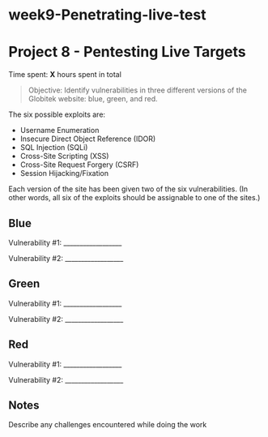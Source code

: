 # week9-Penetrating-live-test
# Project 8 - Pentesting Live Targets

Time spent: **X** hours spent in total

> Objective: Identify vulnerabilities in three different versions of the Globitek website: blue, green, and red.

The six possible exploits are:
* Username Enumeration
* Insecure Direct Object Reference (IDOR)
* SQL Injection (SQLi)
* Cross-Site Scripting (XSS)
* Cross-Site Request Forgery (CSRF)
* Session Hijacking/Fixation

Each version of the site has been given two of the six vulnerabilities. (In other words, all six of the exploits should be assignable to one of the sites.)

## Blue

Vulnerability #1: __________________

Vulnerability #2: __________________


## Green

Vulnerability #1: __________________

Vulnerability #2: __________________


## Red

Vulnerability #1: __________________

Vulnerability #2: __________________


## Notes

Describe any challenges encountered while doing the work
